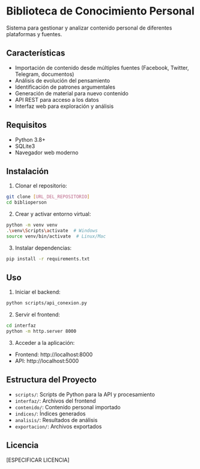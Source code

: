 # Biblioteca de Conocimiento Personal

Sistema para gestionar y analizar contenido personal de diferentes plataformas y fuentes.

## Características

- Importación de contenido desde múltiples fuentes (Facebook, Twitter, Telegram, documentos)
- Análisis de evolución del pensamiento
- Identificación de patrones argumentales
- Generación de material para nuevo contenido
- API REST para acceso a los datos
- Interfaz web para exploración y análisis

## Requisitos

- Python 3.8+
- SQLite3
- Navegador web moderno

## Instalación

1. Clonar el repositorio:
```bash
git clone [URL_DEL_REPOSITORIO]
cd biblioperson
```

2. Crear y activar entorno virtual:
```bash
python -m venv venv
.\venv\Scripts\activate  # Windows
source venv/bin/activate  # Linux/Mac
```

3. Instalar dependencias:
```bash
pip install -r requirements.txt
```

## Uso

1. Iniciar el backend:
```bash
python scripts/api_conexion.py
```

2. Servir el frontend:
```bash
cd interfaz
python -m http.server 8000
```

3. Acceder a la aplicación:
- Frontend: http://localhost:8000
- API: http://localhost:5000

## Estructura del Proyecto

- `scripts/`: Scripts de Python para la API y procesamiento
- `interfaz/`: Archivos del frontend
- `contenido/`: Contenido personal importado
- `indices/`: Índices generados
- `analisis/`: Resultados de análisis
- `exportacion/`: Archivos exportados

## Licencia

[ESPECIFICAR LICENCIA]